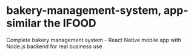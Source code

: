 # bakery-management-system, app-similar the IFOOD
Complete bakery management system - React Native mobile app with Node.js backend for real business use
